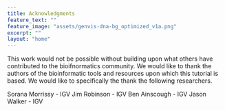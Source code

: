 ```yaml
---
title: Acknowledgments
feature_text: ""
feature_image: "assets/genvis-dna-bg_optimized_v1a.png"
excerpt: ""
layout: "home"
---
```


This work would not be possible without building upon what others have contributed to the bioifnormatics community. We would like to thank the authors of the bioinformatic tools and resources upon which this tutorial is based. We would like to specifically the thank the following researchers.

Sorana Morrissy - IGV
Jim Robinson - IGV
Ben Ainscough - IGV
Jason Walker - IGV
